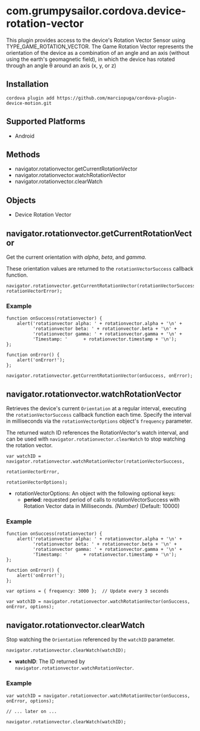 <!---
    Licensed to the Apache Software Foundation (ASF) under one
    or more contributor license agreements.  See the NOTICE file
    distributed with this work for additional information
    regarding copyright ownership.  The ASF licenses this file
    to you under the Apache License, Version 2.0 (the
    "License"); you may not use this file except in compliance
    with the License.  You may obtain a copy of the License at

      http://www.apache.org/licenses/LICENSE-2.0

    Unless required by applicable law or agreed to in writing,
    software distributed under the License is distributed on an
    "AS IS" BASIS, WITHOUT WARRANTIES OR CONDITIONS OF ANY
    KIND, either express or implied.  See the License for the
    specific language governing permissions and limitations
    under the License.
-->

# com.grumpysailor.cordova.device-rotation-vector

This plugin provides access to the device's Rotation Vector Sensor using TYPE_GAME_ROTATION_VECTOR. The Game Rotation Vector represents the orientation of the device as a combination of an angle and an axis (without using the earth's geomagnetic field), in which the device has rotated through an angle θ around an axis (x, y, or z) 




## Installation

    cordova plugin add https://github.com/marciopuga/cordova-plugin-device-motion.git

## Supported Platforms

- Android

## Methods

- navigator.rotationvector.getCurrentRotationVector
- navigator.rotationvector.watchRotationVector
- navigator.rotationvector.clearWatch

## Objects

- Device Rotation Vector

## navigator.rotationvector.getCurrentRotationVector

Get the current orientation with _alpha_, _beta_, and _gamma_.

These orientation values are returned to the `rotationVectorSuccess`
callback function.

    navigator.rotationvector.getCurrentRotationVector(rotationVectorSuccess, rotationVectorError);


### Example

    function onSuccess(rotationvector) {
        alert('rotationvector alpha: ' + rotationvector.alpha + '\n' +
              'rotationvector beta: ' + rotationvector.beta + '\n' +
              'rotationvector gamma: ' + rotationvector.gamma + '\n' +
              'Timestamp: '      + rotationvector.timestamp + '\n');
    };

    function onError() {
        alert('onError!');
    };

    navigator.rotationvector.getCurrentRotationVector(onSuccess, onError);


## navigator.rotationvector.watchRotationVector

Retrieves the device's current `Orientation` at a regular interval, executing
the `rotationVectorSuccess` callback function each time. Specify the interval in
milliseconds via the `rotationVectorOptions` object's `frequency` parameter.

The returned watch ID references the RotationVector's watch interval,
and can be used with `navigator.rotationvector.clearWatch` to stop watching the
rotation vector.

    var watchID = navigator.rotationvector.watchRotationVector(rotationVectorSuccess,
                                                           rotationVectorError,
                                                           rotationVectorOptions);

- rotationVectorOptions: An object with the following optional keys:
  - __period__: requested period of calls to rotationVectorSuccess with Rotation Vector  data in Milliseconds. _(Number)_ (Default: 10000)


###  Example

    function onSuccess(rotationvector) {
        alert('rotationvector alpha: ' + rotationvector.alpha + '\n' +
              'rotationvector beta: ' + rotationvector.beta + '\n' +
              'rotationvector gamma: ' + rotationvector.gamma + '\n' +
              'Timestamp: '      + rotationvector.timestamp + '\n');
    };

    function onError() {
        alert('onError!');
    };

    var options = { frequency: 3000 };  // Update every 3 seconds

    var watchID = navigator.rotationvector.watchRotationVector(onSuccess, onError, options);


## navigator.rotationvector.clearWatch

Stop watching the `Orientation` referenced by the `watchID` parameter.

    navigator.rotationvector.clearWatch(watchID);

- __watchID__: The ID returned by `navigator.rotationvector.watchRotationVector`.

###  Example

    var watchID = navigator.rotationvector.watchRotationVector(onSuccess, onError, options);

    // ... later on ...

    navigator.rotationvector.clearWatch(watchID);
